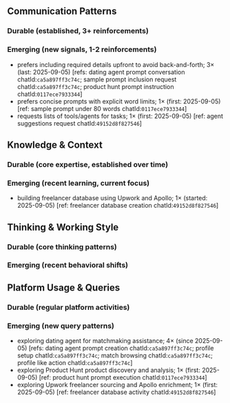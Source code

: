 ## Communication Patterns
### Durable (established, 3+ reinforcements)

### Emerging (new signals, 1-2 reinforcements)
- prefers including required details upfront to avoid back-and-forth; 3× (last: 2025-09-05) [refs: dating agent prompt conversation chatId:`ca5a897ff3c74c`; sample prompt inclusion request chatId:`ca5a897ff3c74c`; product hunt prompt instruction chatId:`0117ece7933344`]
- prefers concise prompts with explicit word limits; 1× (first: 2025-09-05) [ref: sample prompt under 80 words chatId:`0117ece7933344`]
- requests lists of tools/agents for tasks; 1× (first: 2025-09-05) [ref: agent suggestions request chatId:`49152d8f827546`]

## Knowledge & Context
### Durable (core expertise, established over time)

### Emerging (recent learning, current focus)
- building freelancer database using Upwork and Apollo; 1× (started: 2025-09-05) [ref: freelancer database creation chatId:`49152d8f827546`]

## Thinking & Working Style
### Durable (core thinking patterns)

### Emerging (recent behavioral shifts)

## Platform Usage & Queries
### Durable (regular platform activities)

### Emerging (new query patterns)
- exploring dating agent for matchmaking assistance; 4× (since 2025-09-05) [refs: dating agent prompt creation chatId:`ca5a897ff3c74c`; profile setup chatId:`ca5a897ff3c74c`; match browsing chatId:`ca5a897ff3c74c`; profile like action chatId:`ca5a897ff3c74c`]
- exploring Product Hunt product discovery and analysis; 1× (first: 2025-09-05) [ref: product hunt prompt execution chatId:`0117ece7933344`]
- exploring Upwork freelancer sourcing and Apollo enrichment; 1× (first: 2025-09-05) [ref: freelancer database activity chatId:`49152d8f827546`]